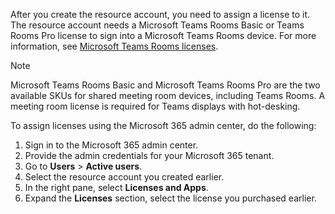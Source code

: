 
After you create the resource account, you need to assign a license to it. The resource account needs a Microsoft Teams Rooms Basic or Teams Rooms Pro license to sign into a Microsoft Teams Rooms device. For more information, see [Microsoft Teams Rooms licenses](../rooms/rooms-licensing.md).

> [!NOTE]
> Microsoft Teams Rooms Basic and Microsoft Teams Rooms Pro are the two available SKUs for shared meeting room devices, including Teams Rooms. A meeting room license is required for Teams displays with hot-desking.

To assign licenses using the Microsoft 365 admin center, do the following:

1. Sign in to the Microsoft 365 admin center.
1. Provide the admin credentials for your Microsoft 365 tenant.
1. Go to **Users** > **Active users**.
1. Select the resource account you created earlier.
1. In the right pane, select **Licenses and Apps**.
1. Expand the **Licenses** section, select the license you purchased earlier.

